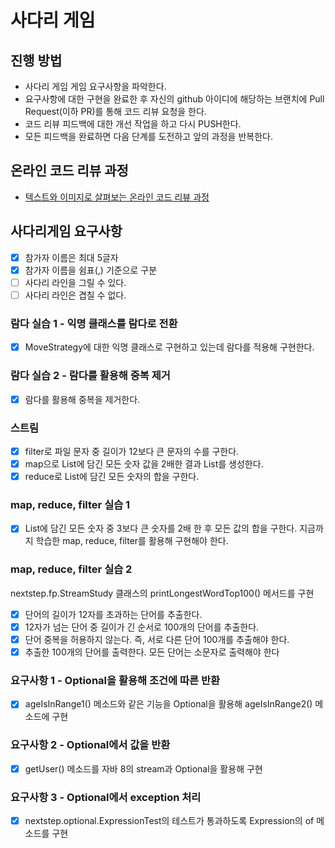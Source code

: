 # 사다리 게임

## 진행 방법

* 사다리 게임 게임 요구사항을 파악한다.
* 요구사항에 대한 구현을 완료한 후 자신의 github 아이디에 해당하는 브랜치에 Pull Request(이하 PR)를 통해 코드 리뷰 요청을 한다.
* 코드 리뷰 피드백에 대한 개선 작업을 하고 다시 PUSH한다.
* 모든 피드백을 완료하면 다음 단계를 도전하고 앞의 과정을 반복한다.

## 온라인 코드 리뷰 과정

* [텍스트와 이미지로 살펴보는 온라인 코드 리뷰 과정](영https://github.com/nextstep-step/nextstep-docs/tree/master/codereview)

## 사다리게임 요구사항

+ [x] 참가자 이름은 최대 5글자
+ [x] 참가자 이름을 쉼표(,) 기준으로 구분
+ [ ] 사다리 라인을 그릴 수 있다.
+ [ ] 사다리 라인은 겹칠 수 없다.

### 람다 실습 1 - 익명 클래스를 람다로 전환

+ [x] MoveStrategy에 대한 익명 클래스로 구현하고 있는데 람다를 적용해 구현한다.

### 람다 실습 2 - 람다를 활용해 중복 제거

+ [x] 람다를 활용해 중복을 제거한다.

### 스트림

+ [x] filter로 파일 문자 중 길이가 12보다 큰 문자의 수를 구한다.
+ [x] map으로 List에 담긴 모든 숫자 값을 2배한 결과 List를 생성한다.
+ [x] reduce로 List에 담긴 모든 숫자의 합을 구한다.

### map, reduce, filter 실습 1

+ [x] List에 담긴 모든 숫자 중 3보다 큰 숫자를 2배 한 후 모든 값의 합을 구한다. 지금까지 학습한 map, reduce, filter를 활용해 구현해야 한다.

### map, reduce, filter 실습 2

nextstep.fp.StreamStudy 클래스의 printLongestWordTop100() 메서드를 구현

+ [x] 단어의 길이가 12자를 초과하는 단어를 추출한다.
+ [x] 12자가 넘는 단어 중 길이가 긴 순서로 100개의 단어를 추출한다.
+ [x] 단어 중복을 허용하지 않는다. 즉, 서로 다른 단어 100개를 추출해야 한다.
+ [x] 추출한 100개의 단어를 출력한다. 모든 단어는 소문자로 출력해야 한다

### 요구사항 1 - Optional을 활용해 조건에 따른 반환

+ [x] ageIsInRange1() 메소드와 같은 기능을 Optional을 활용해 ageIsInRange2() 메소드에 구현

### 요구사항 2 - Optional에서 값을 반환

+ [x] getUser() 메소드를 자바 8의 stream과 Optional을 활용해 구현

### 요구사항 3 - Optional에서 exception 처리

+ [x] nextstep.optional.ExpressionTest의 테스트가 통과하도록 Expression의 of 메소드를 구현
